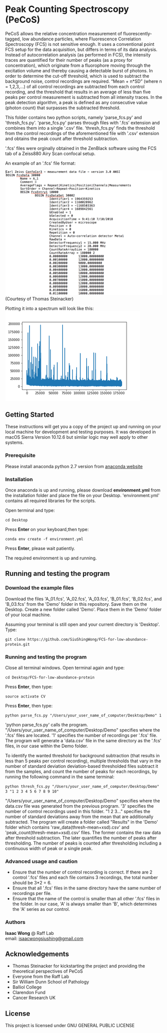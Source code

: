 # Peak Counting Spectroscopy (PeCoS)
PeCoS allows the relative concentration measurement of fluorescently-tagged, low abundance particles, where Fluorescence Correlation Spectroscopy (FCS) is not sensitive enough. It uses a conventional point FCS setup for the data acquisition, but differs in terms of its data analysis. Instead of autocorrelation analysis (as performed in FCS), the intensity traces are quantified for their number of peaks (as a proxy for concentration), which originate from a fluorophore moving through the excitation volume and thereby causing a detectable burst of photons. In order to determine the cut-off threshold, which is used to subtract the background noise, control recordings are required. “Mean + n*SD” (where n = 1,2,3,…) of all control recordings are subtracted from each control recording, and the threshold that results in an average of less than five peaks per control measurement is subtracted from all intensity traces. In the peak detection algorithm, a peak is defined as any consecutive value (photon count) that surpasses the subtracted threshold.

This folder contains two python scripts, namely 'parse_fcs.py' and 'thresh_fcs.py'. 'parse_fcs.py' parses through files with '.fcs' extension and combines them into a single '.csv' file. 'thresh_fcs.py' finds the threshold from the control recordings of the aforementioned file with '.csv' extension and obtains the peak count after threshold subtraction.

'.fcs' files were orginally obtained in the ZenBlack software using the FCS tab of a Zeiss880 Airy Scan confocal setup.

An example of an '.fcs' file format:

![alt text](Images/fcs_file_example.png)  
(Courtesy of Thomas Steinacker)  

Plotting it into a spectrum will look like this:  
![alt text](Images/original_peak.png)  

## Getting Started

These instructions will get you a copy of the project up and running on your local machine for development and testing purposes. It was developed in macOS Sierra Version 10.12.6 but similar logic may well apply to other systems.

### Prerequisite

Please install anaconda python 2.7 version from [anaconda website](https://www.anaconda.com/download/#macos)

### Installation

Once anaconda is up and running, please download **environment.yml** from the installation folder and place the file on your Desktop. 'environment.yml' contains all required libraries for the scripts.

Open terminal and type:
```
cd Desktop
```
Press **Enter** on your keyboard,then type:  
```
conda env create -f environment.yml
```
Press **Enter**, please wait patiently.  

The required environment is up and running.

## Running and testing the program

### Download the example files
Download the files 'A_01.fcs', 'A_02.fcs', 'A_03.fcs', 'B_01.fcs', 'B_02.fcs', and 'B_03.fcs' from the 'Demo' folder in this repository. Save them on the Desktop. Create a new folder called 'Demo'. Place them in the 'Demo' folder of your local machine.

Assuming your terminal is still open and your current directory is 'Desktop'. Type:  
```
git clone https://github.com/SiuShingWong/FCS-for-low-abundance-protein.git
```

### Running and testing the program
Close all terminal windows. Open terminal again and type:  
```
cd Desktop/FCS-for-low-abundance-protein
```
Press **Enter**, then type:  
```
source activate CV
```
Press **Enter**, then type:  
```
python parse_fcs.py "/Users/your_user_name_of_computer/Desktop/Demo" 1
```
'python parse_fcs.py' calls the program. "/Users/your_user_name_of_computer/Desktop/Demo" specifies where the '.fcs' files are located. '1' specifies the number of recordings per '.fcs' file. The program will generate a 'data.csv' file in the same directory as the '.fcs' files, in our case within the Demo folder.  
  
To identify the wanted threshold for background subtraction (that results in less than 5 peaks per control recording), multiple thresholds that vary in the number of standard deviation deviation-based thresholded files subtract it from the samples, and count the number of peaks for each recordings, by running  the following command in the same terminal:  
```
python thresh_fcs.py "/Users/your_user_name_of_computer/Desktop/Demo" 3 "1 2 3 4 5 6 7 8 9 10"
```
"/Users/your_user_name_of_computer/Desktop/Demo" specifies where the data.csv file was generated from the previous program. '3' specifies the number of control recordings used in this folder.  "1 2 3..." specifies the number of standard deviations away from the mean that are additionally subtracted. The program will create a folder called "Results" in the 'Demo' folder which contains 'raw_data(thresh-mean+xsd).csv' and 'peak_count(thresh-mean+xsd).csv' files. The former contains the raw data after threshold subtraction. The later quantifies the number of peaks after thresholding. The number of peaks is counted after thresholding including a continuous width of peak or a single peak.  

### Advanced usage and caution
- Ensure that the number of control recording is correct. If there are 2 control '.fcs' files and each file contains 3 recordings, the total number should be 3*2 = 6. 
- Ensure that all '.fcs' files in the same directory have the same number of recordings per file.
- Ensure that the name of the control is smaller than all other '.fcs' files in the folder. In our case, 'A' is always smaller than 'B', which determines the 'A' series as our control.

### Authors
**Isaac Wong** @ Raff Lab  
email: isaacwongsiushing@gmail.com

## Acknowledgements
- Thomas Steinacker for kickstarting the project and providing the theoretical perspectives of PeCoS
- Everyone from the Raff Lab
- Sir William Dunn School of Pathology
- Balliol College
- Clarendon Fund
- Cancer Research UK

## License
This project is licensed under GNU GENERAL PUBLIC LICENSE
